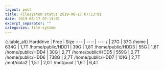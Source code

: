 ```yaml
---
layout: post
title: Filesystem status 2019-06-17 07:13:01
date: 2019-06-17 07:13:01
excerpt_separator: ""
categories: file-system
---
```

{:.table_alt}
Harddrive | Free | Size
:--- | ---: | ---:
/ | 27G | 37G
/home | 634G | 1,7T
/home/public/HDD1 | 39G | 1,8T
/home/public/HDD3 | 55G | 1,8T
/home/public/HDD4 | 30G | 2,7T
/home/public/HDD5 | 559G | 2,7T
/home/public/HDD6 | 738G | 2,7T
/home/public/HDD7 | 101G | 2,7T
/mnt/data2 | 1,5T | 2,0T
/mnt/pool | 1,6T | 6,4T
